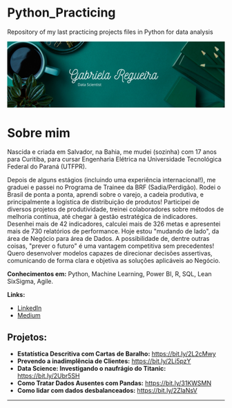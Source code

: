 # Python_Practicing
Repository of my last practicing projects files in Python for data analysis

<p align="center">
  <img src="Simple Work LinkedIn Banner.png" >
</p>

# Sobre mim

Nascida e criada em Salvador, na Bahia, me mudei (sozinha) com 17 anos para Curitiba, para cursar Engenharia Elétrica na Universidade Tecnológica Federal do Paraná (UTFPR).

Depois de alguns estágios (incluindo uma experiência internacional!), me graduei e passei no Programa de Trainee da BRF (Sadia/Perdigão). Rodei o Brasil de ponta a ponta, aprendi sobre o varejo, a cadeia produtiva, e principalmente a logística de distribuição de produtos! Participei de diversos projetos de produtividade, treinei colaboradores sobre métodos de melhoria contínua, até chegar à gestão estratégica de indicadores. Desenhei mais de 42 indicadores, calculei mais de 326 metas e apresentei mais de 730 relatórios de performance.
Hoje estou "mudando de lado", da área de Negócio para área de Dados. A possibilidade de, dentre outras coisas, "prever o futuro" é uma vantagem competitiva sem precedentes! Quero desenvolver modelos capazes de direcionar decisões assertivas, comunicando de forma clara e objetiva as soluções aplicáveis ao Negócio.

**Conhecimentos em:** Python, Machine Learning, Power BI, R, SQL, Lean SixSigma, Agile.

**Links:**
* [LinkedIn](https://www.linkedin.com/in/gabriela-regueira)
* [Medium](https://www.medium.com/@gabrielareg)


## Projetos:

* **Estatística Descritiva com Cartas de Baralho:** https://bit.ly/2L2cMwy
* **Prevendo a inadimplência de Clientes:** https://bit.ly/2Li5pzY
* **Data Science: Investigando o naufrágio do Titanic:** https://bit.ly/2Ubr5SH
* **Como Tratar Dados Ausentes com Pandas:** https://bit.ly/31KWSMN
* **Como lidar com dados desbalanceados:** https://bit.ly/2ZlaNsV

---

